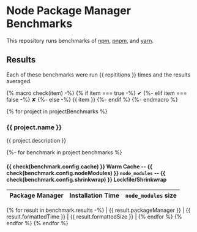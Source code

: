 # Node Package Manager Benchmarks

This repository runs benchmarks of [npm](https://github.com/npm/npm), [pnpm](https://github.com/pnpm/pnpm), and [yarn](https://github.com/yarnpkg/yarn).

## Results

Each of these benchmarks were run {{ repititions }} times and the results averaged.

{% macro check(item) -%}
    {% if item === true -%}
        ✔
    {%- elif item === false -%}
        ✘
    {%- else -%}
        {{ item }}
    {%- endif %}
{%- endmacro %}

{% for project in projectBenchmarks %}
### {{ project.name }}

{{ project.description }}

{%- for benchmark in project.benchmarks %}
#### {{ check(benchmark.config.cache) }} Warm Cache -- {{ check(benchmark.config.nodeModules) }} `node_modules` -- {{ check(benchmark.config.shrinkwrap) }} Lockfile/Shrinkwrap

| Package Manager | Installation Time | `node_modules` size |
| --------------- | ----------------- | --------------------|
{% for result in benchmark.results -%}
| {{ result.packageManager }} | {{ result.formattedTime }} | {{ result.formattedSize }} |
{% endfor %}
{% endfor %}
{% endfor %}
